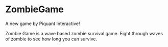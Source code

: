 # ZombieGame
A new game by Piquant Interactive!

Zombie Game is a wave based zombie survival game.
Fight through waves of zombie to see how long you can survive.
